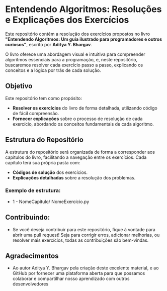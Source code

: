 # Entendendo Algoritmos: Resoluções e Explicações dos Exercícios

Este repositório contém a resolução dos exercícios propostos no livro **"Entendendo Algoritmos: Um guia ilustrado para programadores e outros curiosos"**, escrito por **Aditya Y. Bhargav**. 

O livro oferece uma abordagem visual e intuitiva para compreender algoritmos essenciais para a programação, e, neste repositório, buscaremos resolver cada exercício passo a passo, explicando os conceitos e a lógica por trás de cada solução.

## Objetivo

Este repositório tem como propósito:

- **Resolver os exercícios** do livro de forma detalhada, utilizando código de fácil compreensão.
- **Fornecer explicações** sobre o processo de resolução de cada exercício, abordando os conceitos fundamentais de cada algoritmo.

## Estrutura do Repositório

A estrutura do repositório será organizada de forma a corresponder aos capítulos do livro, facilitando a navegação entre os exercícios. Cada capítulo terá sua própria pasta com:

- **Códigos de solução** dos exercícios.
- **Explicações detalhadas** sobre a resolução dos problemas.

### Exemplo de estrutura:

- 1 - NomeCapítulo/ NomeExercício.py


## Contribuindo:

- Se você deseja contribuir para este repositório, fique à vontade para abrir uma pull request! Seja para corrigir erros, adicionar melhorias, ou resolver mais exercícios, todas as contribuições são bem-vindas.

## Agradecimentos

- Ao autor Aditya Y. Bhargav pela criação deste excelente material, e ao GitHub por fornecer uma plataforma aberta para que possamos colaborar e compartilhar nosso aprendizado com outros desenvolvedores
